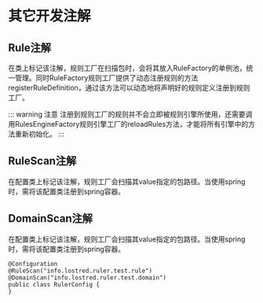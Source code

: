 # 其它开发注解

## Rule注解

在类上标记该注解，规则工厂在扫描包时，会将其放入RuleFactory的单例池，统一管理。同时RuleFactory规则工厂提供了动态注册规则的方法registerRuleDefinition，通过该方法可以动态地将声明好的规则定义注册到规则工厂。

::: warning 注意
注册到规则工厂的规则并不会立即被规则引擎所使用，还需要调用RulesEngineFactory规则引擎工厂的reloadRules方法，才能将所有引擎中的方法重新初始化。
:::
## RuleScan注解

在配置类上标记该注解，规则工厂会扫描其value指定的包路径。当使用spring时，需将该配置类注册到spring容器。

## DomainScan注解

在配置类上标记该注解，规则工厂会扫描其value指定的包路径。当使用spring时，需将该配置类注册到spring容器。

```java:line-numbers {1}
@Configuration
@RuleScan("info.lostred.ruler.test.rule")
@DomainScan("info.lostred.ruler.test.domain")
public class RulerConfig {
}
```
